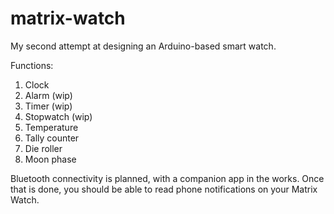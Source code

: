# matrix-watch
My second attempt at designing an Arduino-based smart watch.

Functions:
1. Clock
2. Alarm (wip)
3. Timer (wip)
4. Stopwatch (wip)
5. Temperature
6. Tally counter
7. Die roller
8. Moon phase

Bluetooth connectivity is planned, with a companion app in the works.
Once that is done, you should be able to read phone notifications on
your Matrix Watch.

